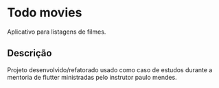 # Todo movies
Aplicativo para listagens de filmes.

## Descrição
Projeto desenvolvido/refatorado usado como caso de estudos durante a mentoria de flutter ministradas pelo instrutor paulo mendes.

